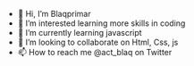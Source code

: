 - 👋 Hi, I’m Blaqprimar
- 👀 I’m interested learning more skills in coding
- 🌱 I’m currently learning javascript
- 💞️ I’m looking to collaborate on Html, Css, js
- 📫 How to reach me @act_blaq on Twitter

<!---
Blaqprimar/Blaqprimar is a ✨ special ✨ repository because its `README.md` (this file) appears on your GitHub profile.
You can click the Preview link to take a look at your changes.
--->
